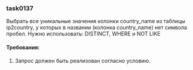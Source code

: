 
### task0137

Выбрать все уникальные значения колонки country_name из таблицы ip2country, у которых в названии (колонка country_name) нет символа пробел.
Нужно использовать: DISTINCT, WHERE и NOT LIKE


#### Требования:
1.	Запрос должен быть реализован согласно условию.

